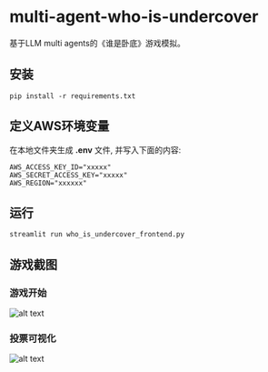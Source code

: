 # multi-agent-who-is-undercover
基于LLM multi agents的《谁是卧底》游戏模拟。


## 安装
```pip install -r requirements.txt```

## 定义AWS环境变量 
在本地文件夹生成 **.env** 文件, 并写入下面的内容:

```
AWS_ACCESS_KEY_ID="xxxxx"
AWS_SECRET_ACCESS_KEY="xxxxx"
AWS_REGION="xxxxxx"
```

## 运行
```streamlit run who_is_undercover_frontend.py```

## 游戏截图
### 游戏开始
![alt text](./doc/start.png)

### 投票可视化
![alt text](./doc/running.png)

